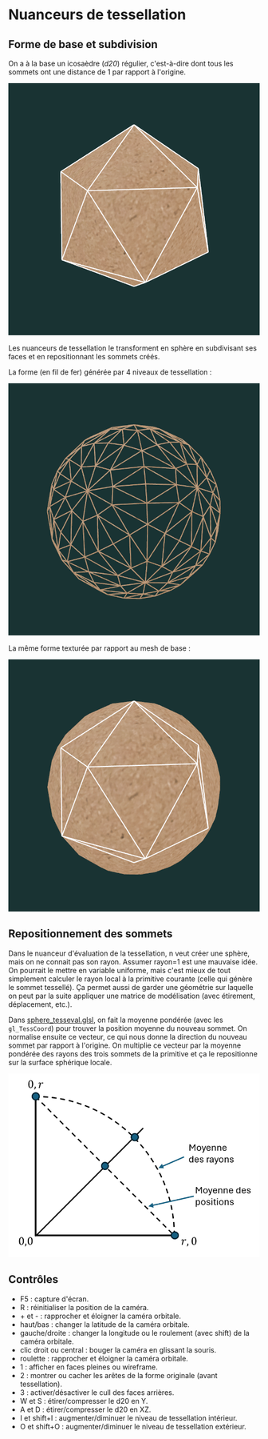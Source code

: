 # Nuanceurs de tessellation

## Forme de base et subdivision

On a à la base un icosaèdre (*d20*) régulier, c'est-à-dire dont tous les sommets ont une distance de 1 par rapport à l'origine.

<img src="doc/d20.png"/>

Les nuanceurs de tessellation le transforment en sphère en subdivisant ses faces et en repositionnant les sommets créés.

La forme (en fil de fer) générée par 4 niveaux de tessellation :

<img src="doc/d20_tess_wire.png"/>

La même forme texturée par rapport au mesh de base :

<img src="doc/d20_tess_solid.png"/>

## Repositionnement des sommets

Dans le nuanceur d'évaluation de la tessellation, n veut créer une sphère, mais on ne connait pas son rayon. Assumer rayon=1 est une mauvaise idée. On pourrait le mettre en variable uniforme, mais c'est mieux de tout simplement calculer le rayon local à la primitive courante (celle qui génère le sommet tessellé). Ça permet aussi de garder une géométrie sur laquelle on peut par la suite appliquer une matrice de modélisation (avec étirement, déplacement, etc.).

Dans [sphere_tesseval.glsl](sphere_tesseval.glsl), on fait la moyenne pondérée (avec les `gl_TessCoord`) pour trouver la position moyenne du nouveau sommet. On normalise ensuite ce vecteur, ce qui nous donne la direction du nouveau sommet par rapport à l'origine. On multiplie ce vecteur par la moyenne pondérée des rayons des trois sommets de la primitive et ça le repositionne sur la surface sphérique locale.

<img src="doc/avg.png"/>

## Contrôles

* F5 : capture d'écran.
* R : réinitialiser la position de la caméra.
* \+ et - :  rapprocher et éloigner la caméra orbitale.
* haut/bas : changer la latitude de la caméra orbitale.
* gauche/droite : changer la longitude ou le roulement (avec shift) de la caméra orbitale.
* clic droit ou central : bouger la caméra en glissant la souris.
* roulette : rapprocher et éloigner la caméra orbitale.
* 1 : afficher en faces pleines ou wireframe.
* 2 : montrer ou cacher les arêtes de la forme originale (avant tessellation).
* 3 : activer/désactiver le cull des faces arrières.
* W et S : étirer/compresser le d20 en Y.
* A et D : étirer/compresser le d20 en XZ.
* I et shift+I : augmenter/diminuer le niveau de tessellation intérieur.
* O et shift+O : augmenter/diminuer le niveau de tessellation extérieur.